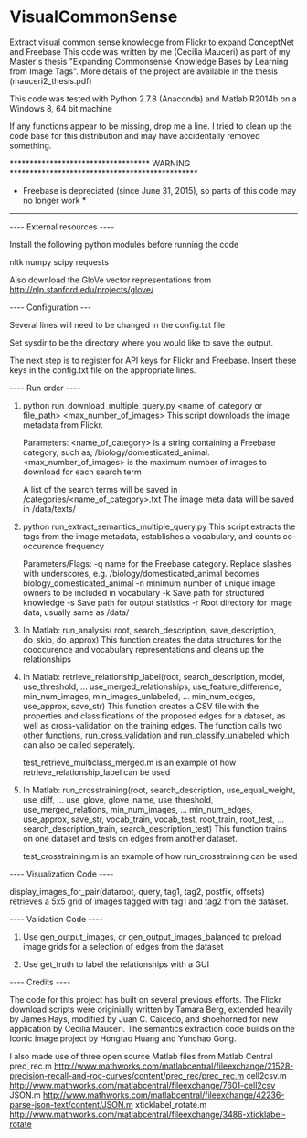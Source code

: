# VisualCommonSense
Extract visual common sense knowledge from Flickr to expand ConceptNet and Freebase
This code was written by me (Cecilia Mauceri) as part of my Master's thesis "Expanding Commonsense Knowledge Bases by Learning from Image Tags". More details of the project are available in the thesis (mauceri2_thesis.pdf)

This code was tested with Python 2.7.8 (Anaconda) and Matlab R2014b on a Windows 8, 64 bit machine

If any functions appear to be missing, drop me a line. I tried to clean up the code base for this distribution and may have accidentally removed something.

*********************************** WARNING ***********************************************
* Freebase is depreciated (since June 31, 2015), so parts of this code may no longer work *
*******************************************************************************************

---- External resources ----

Install the following python modules before running the code

nltk
numpy
scipy
requests

Also download the GloVe vector representations from
http://nlp.stanford.edu/projects/glove/

---- Configuration ---

Several lines will need to be changed in the config.txt file

Set sysdir to be the directory where you would like to save the output. 

The next step is to register for API keys for Flickr and Freebase. Insert these keys in the config.txt file on the appropriate lines.

---- Run order ----

1.  python run_download_multiple_query.py <name_of_category or file_path> <max_number_of_images>
    This script downloads the image metadata from Flickr.

    Parameters:
    <name_of_category> is a string containing a Freebase category, such as, /biology/domesticated_animal. 
    <max_number_of_images> is the maximum number of images to download for each search term
    
    A list of the search terms will be saved in  <sysdir>/categories/<name_of_category>.txt
    The image meta data will be saved in <sysdir>/data/texts/

2.  python run_extract_semantics_multiple_query.py <parameters>
    This script extracts the tags from the image metadata, establishes a vocabulary, and counts co-occurence frequency

    Parameters/Flags:
    -q name for the Freebase category. Replace slashes with underscores, e.g. /biology/domesticated_animal becomes biology_domesticated_animal 
    -n minimum number of unique image owners to be included in vocabulary 
    -k Save path for structured knowledge 
    -s Save path for output statistics 
    -r Root directory for image data, usually same as <sysdir>/data/

3. In Matlab: run_analysis( root, search_description, save_description, do_skip, do_approx)
   This function creates the data structures for the cooccurence and vocabulary representations and cleans up the relationships

4. In Matlab: retrieve_relationship_label(root, search_description, model, use_threshold, ...
    use_merged_relationships, use_feature_difference, min_num_images, min_images_unlabeled, ...
    min_num_edges, use_approx, save_str)
   This function creates a CSV file with the properties and classifications of the proposed edges for a dataset, as well as cross-validation on the training edges. The function calls two other functions, run_cross_validation and run_classify_unlabeled which can also be called seperately.

   test_retrieve_multiclass_merged.m is an example of how retrieve_relationship_label can be used

5. In Matlab: run_crosstraining(root, search_description, use_equal_weight, use_diff, ...
    use_glove, glove_name, use_threshold, use_merged_relations, min_num_images, ...
    min_num_edges, use_approx, save_str, vocab_train, vocab_test, root_train, root_test, ...
    search_description_train, search_description_test)
   This function trains on one dataset and tests on edges from another dataset. 

   test_crosstraining.m is an example of how run_crosstraining can be used

---- Visualization Code ----

display_images_for_pair(dataroot, query, tag1, tag2, postfix, offsets) retrieves a 5x5 grid of images tagged with tag1 and tag2 from the dataset.

---- Validation Code ----

1. Use gen_output_images, or gen_output_images_balanced to preload image grids for a selection of edges from the dataset

2. Use get_truth to label the relationships with a GUI

---- Credits ----

The code for this project has built on several previous efforts. The Flickr download scripts were originially written by Tamara Berg, extended heavily by James Hays, modified by Juan C. Caicedo, and shoehorned for new application by Cecilia Mauceri. The semantics extraction code builds on the Iconic Image project by Hongtao Huang and Yunchao Gong.

I also made use of three open source Matlab files from Matlab Central
prec_rec.m     http://www.mathworks.com/matlabcentral/fileexchange/21528-precision-recall-and-roc-curves/content/prec_rec/prec_rec.m
cell2csv.m     http://www.mathworks.com/matlabcentral/fileexchange/7601-cell2csv
JSON.m         http://www.mathworks.com/matlabcentral/fileexchange/42236-parse-json-text/content/JSON.m
xticklabel_rotate.m http://www.mathworks.com/matlabcentral/fileexchange/3486-xticklabel-rotate